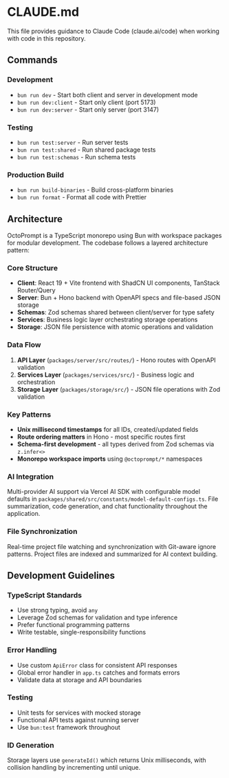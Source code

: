 # CLAUDE.md

This file provides guidance to Claude Code (claude.ai/code) when working with code in this repository.

## Commands

### Development

- `bun run dev` - Start both client and server in development mode
- `bun run dev:client` - Start only client (port 5173)
- `bun run dev:server` - Start only server (port 3147)

### Testing

- `bun run test:server` - Run server tests
- `bun run test:shared` - Run shared package tests
- `bun run test:schemas` - Run schema tests

### Production Build

- `bun run build-binaries` - Build cross-platform binaries
- `bun run format` - Format all code with Prettier

## Architecture

OctoPrompt is a TypeScript monorepo using Bun with workspace packages for modular development. The codebase follows a layered architecture pattern:

### Core Structure

- **Client**: React 19 + Vite frontend with ShadCN UI components, TanStack Router/Query
- **Server**: Bun + Hono backend with OpenAPI specs and file-based JSON storage
- **Schemas**: Zod schemas shared between client/server for type safety
- **Services**: Business logic layer orchestrating storage operations
- **Storage**: JSON file persistence with atomic operations and validation

### Data Flow

1. **API Layer** (`packages/server/src/routes/`) - Hono routes with OpenAPI validation
2. **Services Layer** (`packages/services/src/`) - Business logic and orchestration
3. **Storage Layer** (`packages/storage/src/`) - JSON file operations with Zod validation

### Key Patterns

- **Unix millisecond timestamps** for all IDs, created/updated fields
- **Route ordering matters** in Hono - most specific routes first
- **Schema-first development** - all types derived from Zod schemas via `z.infer<>`
- **Monorepo workspace imports** using `@octoprompt/*` namespaces

### AI Integration

Multi-provider AI support via Vercel AI SDK with configurable model defaults in `packages/shared/src/constants/model-default-configs.ts`. File summarization, code generation, and chat functionality throughout the application.

### File Synchronization

Real-time project file watching and synchronization with Git-aware ignore patterns. Project files are indexed and summarized for AI context building.

## Development Guidelines

### TypeScript Standards

- Use strong typing, avoid `any`
- Leverage Zod schemas for validation and type inference
- Prefer functional programming patterns
- Write testable, single-responsibility functions

### Error Handling

- Use custom `ApiError` class for consistent API responses
- Global error handler in `app.ts` catches and formats errors
- Validate data at storage and API boundaries

### Testing

- Unit tests for services with mocked storage
- Functional API tests against running server
- Use `bun:test` framework throughout

### ID Generation

Storage layers use `generateId()` which returns Unix milliseconds, with collision handling by incrementing until unique.
